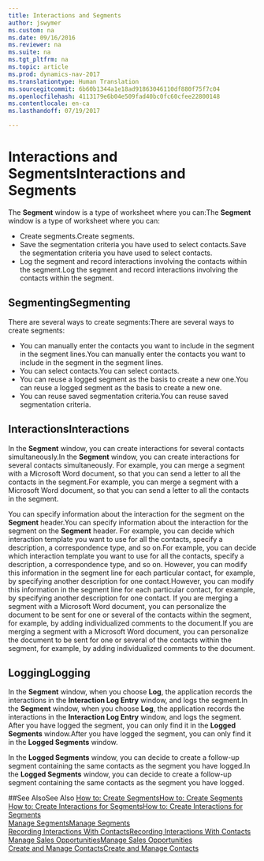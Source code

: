 ```yaml
---
title: Interactions and Segments
author: jswymer
ms.custom: na
ms.date: 09/16/2016
ms.reviewer: na
ms.suite: na
ms.tgt_pltfrm: na
ms.topic: article
ms.prod: dynamics-nav-2017
ms.translationtype: Human Translation
ms.sourcegitcommit: 6b60b1344a1e18ad91863046110df880f75f7c04
ms.openlocfilehash: 4113179e6b04e509fad40bc0fc60cfee22800148
ms.contentlocale: en-ca
ms.lasthandoff: 07/19/2017

---
```

# <a name="interactions-and-segments"></a><span data-ttu-id="a3f11-102">Interactions and Segments</span><span class="sxs-lookup"><span data-stu-id="a3f11-102">Interactions and Segments</span></span>
<span data-ttu-id="a3f11-103">The **Segment** window is a type of worksheet where you can:</span><span class="sxs-lookup"><span data-stu-id="a3f11-103">The **Segment** window is a type of worksheet where you can:</span></span>

* <span data-ttu-id="a3f11-104">Create segments.</span><span class="sxs-lookup"><span data-stu-id="a3f11-104">Create segments.</span></span>
* <span data-ttu-id="a3f11-105">Save the segmentation criteria you have used to select contacts.</span><span class="sxs-lookup"><span data-stu-id="a3f11-105">Save the segmentation criteria you have used to select contacts.</span></span>
* <span data-ttu-id="a3f11-106">Log the segment and record interactions involving the contacts within the segment.</span><span class="sxs-lookup"><span data-stu-id="a3f11-106">Log the segment and record interactions involving the contacts within the segment.</span></span>

## <a name="segmenting"></a><span data-ttu-id="a3f11-107">Segmenting</span><span class="sxs-lookup"><span data-stu-id="a3f11-107">Segmenting</span></span>
<span data-ttu-id="a3f11-108">There are several ways to create segments:</span><span class="sxs-lookup"><span data-stu-id="a3f11-108">There are several ways to create segments:</span></span>

* <span data-ttu-id="a3f11-109">You can manually enter the contacts you want to include in the segment in the segment lines.</span><span class="sxs-lookup"><span data-stu-id="a3f11-109">You can manually enter the contacts you want to include in the segment in the segment lines.</span></span>
* <span data-ttu-id="a3f11-110">You can select contacts.</span><span class="sxs-lookup"><span data-stu-id="a3f11-110">You can select contacts.</span></span>
* <span data-ttu-id="a3f11-111">You can reuse a logged segment as the basis to create a new one.</span><span class="sxs-lookup"><span data-stu-id="a3f11-111">You can reuse a logged segment as the basis to create a new one.</span></span>
* <span data-ttu-id="a3f11-112">You can reuse saved segmentation criteria.</span><span class="sxs-lookup"><span data-stu-id="a3f11-112">You can reuse saved segmentation criteria.</span></span>

## <a name="interactions"></a><span data-ttu-id="a3f11-113">Interactions</span><span class="sxs-lookup"><span data-stu-id="a3f11-113">Interactions</span></span>
<span data-ttu-id="a3f11-114">In the **Segment** window, you can create interactions for several contacts simultaneously.</span><span class="sxs-lookup"><span data-stu-id="a3f11-114">In the **Segment** window, you can create interactions for several contacts simultaneously.</span></span> <span data-ttu-id="a3f11-115">For example, you can merge a segment with a Microsoft Word document, so that you can send a letter to all the contacts in the segment.</span><span class="sxs-lookup"><span data-stu-id="a3f11-115">For example, you can merge a segment with a Microsoft Word document, so that you can send a letter to all the contacts in the segment.</span></span>

<span data-ttu-id="a3f11-116">You can specify information about the interaction for the segment on the **Segment** header.</span><span class="sxs-lookup"><span data-stu-id="a3f11-116">You can specify information about the interaction for the segment on the **Segment** header.</span></span> <span data-ttu-id="a3f11-117">For example, you can decide which interaction template you want to use for all the contacts, specify a description, a correspondence type, and so on.</span><span class="sxs-lookup"><span data-stu-id="a3f11-117">For example, you can decide which interaction template you want to use for all the contacts, specify a description, a correspondence type, and so on.</span></span> <span data-ttu-id="a3f11-118">However, you can modify this information in the segment line for each particular contact, for example, by specifying another description for one contact.</span><span class="sxs-lookup"><span data-stu-id="a3f11-118">However, you can modify this information in the segment line for each particular contact, for example, by specifying another description for one contact.</span></span> <span data-ttu-id="a3f11-119">If you are merging a segment with a Microsoft Word document, you can personalize the document to be sent for one or several of the contacts within the segment, for example, by adding individualized comments to the document.</span><span class="sxs-lookup"><span data-stu-id="a3f11-119">If you are merging a segment with a Microsoft Word document, you can personalize the document to be sent for one or several of the contacts within the segment, for example, by adding individualized comments to the document.</span></span>

## <a name="logging"></a><span data-ttu-id="a3f11-120">Logging</span><span class="sxs-lookup"><span data-stu-id="a3f11-120">Logging</span></span>
<span data-ttu-id="a3f11-121">In the **Segment** window, when you choose **Log**, the application records the interactions in the **Interaction Log Entry** window, and logs the segment.</span><span class="sxs-lookup"><span data-stu-id="a3f11-121">In the **Segment** window, when you choose **Log**, the application records the interactions in the **Interaction Log Entry** window, and logs the segment.</span></span> <span data-ttu-id="a3f11-122">After you have logged the segment, you can only find it in the **Logged Segments** window.</span><span class="sxs-lookup"><span data-stu-id="a3f11-122">After you have logged the segment, you can only find it in the **Logged Segments** window.</span></span>

<span data-ttu-id="a3f11-123">In the **Logged Segments** window, you can decide to create a follow-up segment containing the same contacts as the segment you have logged.</span><span class="sxs-lookup"><span data-stu-id="a3f11-123">In the **Logged Segments** window, you can decide to create a follow-up segment containing the same contacts as the segment you have logged.</span></span>


##<a name="see-also"></a><span data-ttu-id="a3f11-124">See Also</span><span class="sxs-lookup"><span data-stu-id="a3f11-124">See Also</span></span>
[<span data-ttu-id="a3f11-125">How to: Create Segments</span><span class="sxs-lookup"><span data-stu-id="a3f11-125">How to: Create Segments</span></span>](marketing-how-create-segment.md)  
[<span data-ttu-id="a3f11-126">How to: Create Interactions for Segments</span><span class="sxs-lookup"><span data-stu-id="a3f11-126">How to: Create Interactions for Segments</span></span>](marketing-how-create-interactions.md)  
[<span data-ttu-id="a3f11-127">Manage Segments</span><span class="sxs-lookup"><span data-stu-id="a3f11-127">Manage Segments</span></span>](marketing-segments.md)  
[<span data-ttu-id="a3f11-128">Recording Interactions With Contacts</span><span class="sxs-lookup"><span data-stu-id="a3f11-128">Recording Interactions With Contacts</span></span>](marketing-interactions.md)  
[<span data-ttu-id="a3f11-129">Manage Sales Opportunities</span><span class="sxs-lookup"><span data-stu-id="a3f11-129">Manage Sales Opportunities</span></span>](marketing-manage-sales-opportunities.md)  
[<span data-ttu-id="a3f11-130">Create and Manage Contacts</span><span class="sxs-lookup"><span data-stu-id="a3f11-130">Create and Manage Contacts</span></span>](marketing-contacts.md)

